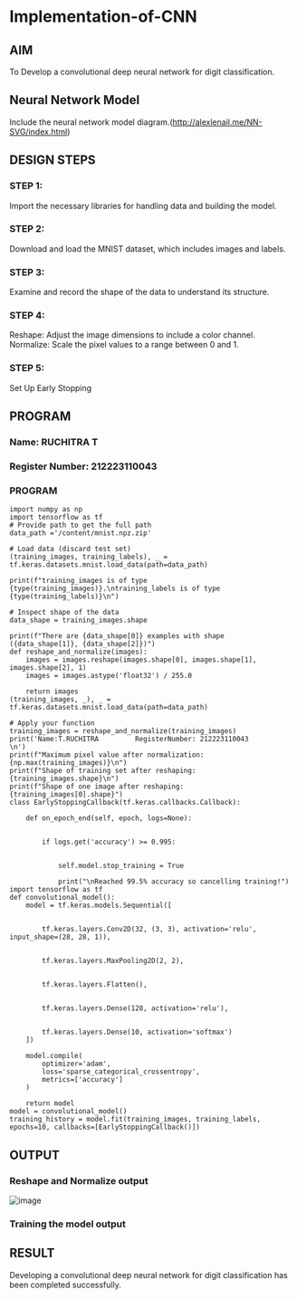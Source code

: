 # Implementation-of-CNN
 
## AIM
To Develop a convolutional deep neural network for digit classification.

## Neural Network Model

Include the neural network model diagram.(http://alexlenail.me/NN-SVG/index.html)

## DESIGN STEPS

### STEP 1:
Import the necessary libraries for handling data and building the model.

### STEP 2:
Download and load the MNIST dataset, which includes images and labels.
### STEP 3:
Examine and record the shape of the data to understand its structure.
### STEP 4:
Reshape: Adjust the image dimensions to include a color channel.
Normalize: Scale the pixel values to a range between 0 and 1.
### STEP 5:
Set Up Early Stopping
###
## PROGRAM

### Name: RUCHITRA T
### Register Number: 212223110043
### PROGRAM
~~~
import numpy as np
import tensorflow as tf
# Provide path to get the full path
data_path ='/content/mnist.npz.zip'

# Load data (discard test set)
(training_images, training_labels), _ = tf.keras.datasets.mnist.load_data(path=data_path)

print(f"training_images is of type {type(training_images)}.\ntraining_labels is of type {type(training_labels)}\n")

# Inspect shape of the data
data_shape = training_images.shape

print(f"There are {data_shape[0]} examples with shape ({data_shape[1]}, {data_shape[2]})")
def reshape_and_normalize(images):
    images = images.reshape(images.shape[0], images.shape[1], images.shape[2], 1)
    images = images.astype('float32') / 255.0

    return images
(training_images, _), _ = tf.keras.datasets.mnist.load_data(path=data_path)

# Apply your function
training_images = reshape_and_normalize(training_images)
print('Name:T.RUCHITRA         RegisterNumber: 212223110043        \n')
print(f"Maximum pixel value after normalization: {np.max(training_images)}\n")
print(f"Shape of training set after reshaping: {training_images.shape}\n")
print(f"Shape of one image after reshaping: {training_images[0].shape}")
class EarlyStoppingCallback(tf.keras.callbacks.Callback):
    
    def on_epoch_end(self, epoch, logs=None):
        
       
        if logs.get('accuracy') >= 0.995:
            
          
            self.model.stop_training = True

            print("\nReached 99.5% accuracy so cancelling training!")
import tensorflow as tf
def convolutional_model():
    model = tf.keras.models.Sequential([ 
        
      
        tf.keras.layers.Conv2D(32, (3, 3), activation='relu', input_shape=(28, 28, 1)),
        
        
        tf.keras.layers.MaxPooling2D(2, 2),
        
     
        tf.keras.layers.Flatten(),
        
     
        tf.keras.layers.Dense(128, activation='relu'),
        
      
        tf.keras.layers.Dense(10, activation='softmax')
    ]) 

    model.compile(
        optimizer='adam',
        loss='sparse_categorical_crossentropy',
        metrics=['accuracy']
    )
          
    return model
model = convolutional_model()
training_history = model.fit(training_images, training_labels, epochs=10, callbacks=[EarlyStoppingCallback()])

~~~

## OUTPUT

### Reshape and Normalize output

![image](https://github.com/user-attachments/assets/2371e89a-29b6-45d7-9880-bdf4cb405f28)

### Training the model output


## RESULT
Developing a convolutional deep neural network for digit classification has been completed successfully.
